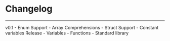 # Changelog
---

v0.1
    - Enum Support
    - Array Comprehensions
    - Struct Support
    - Constant variables
Release
    - Variables
    - Functions
    - Standard library
